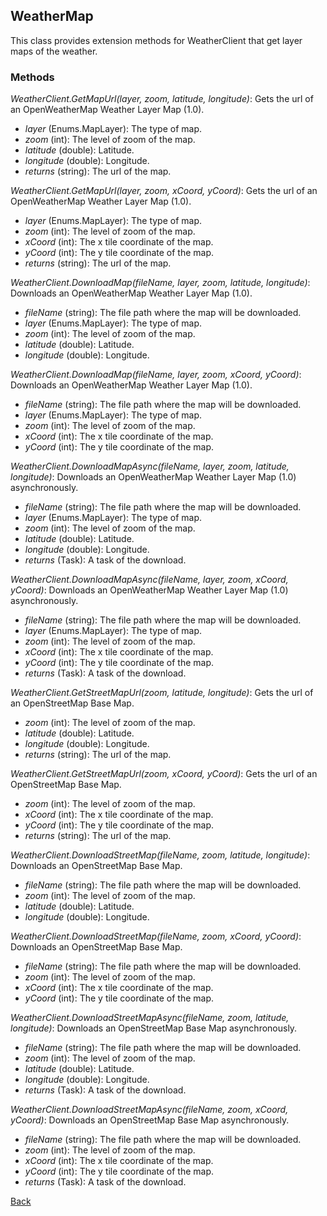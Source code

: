 ## WeatherMap
This class provides extension methods for WeatherClient that get layer maps of the weather.
### Methods
*WeatherClient.GetMapUrl(layer, zoom, latitude, longitude)*: Gets the url of an OpenWeatherMap Weather Layer Map (1.0).
- *layer* (Enums.MapLayer): The type of map.
- *zoom* (int): The level of zoom of the map.
- *latitude* (double): Latitude.
- *longitude* (double): Longitude.
- *returns* (string): The url of the map.

*WeatherClient.GetMapUrl(layer, zoom, xCoord, yCoord)*: Gets the url of an OpenWeatherMap Weather Layer Map (1.0).
- *layer* (Enums.MapLayer): The type of map.
- *zoom* (int): The level of zoom of the map.
- *xCoord* (int): The x tile coordinate of the map.
- *yCoord* (int): The y tile coordinate of the map.
- *returns* (string): The url of the map.

*WeatherClient.DownloadMap(fileName, layer, zoom, latitude, longitude)*: Downloads an OpenWeatherMap Weather Layer Map (1.0).
- *fileName* (string): The file path where the map will be downloaded.
- *layer* (Enums.MapLayer): The type of map.
- *zoom* (int): The level of zoom of the map.
- *latitude* (double): Latitude.
- *longitude* (double): Longitude.

*WeatherClient.DownloadMap(fileName, layer, zoom, xCoord, yCoord)*: Downloads an OpenWeatherMap Weather Layer Map (1.0).
- *fileName* (string): The file path where the map will be downloaded.
- *layer* (Enums.MapLayer): The type of map.
- *zoom* (int): The level of zoom of the map.
- *xCoord* (int): The x tile coordinate of the map.
- *yCoord* (int): The y tile coordinate of the map.

*WeatherClient.DownloadMapAsync(fileName, layer, zoom, latitude, longitude)*: Downloads an OpenWeatherMap Weather Layer Map (1.0) asynchronously.
- *fileName* (string): The file path where the map will be downloaded.
- *layer* (Enums.MapLayer): The type of map.
- *zoom* (int): The level of zoom of the map.
- *latitude* (double): Latitude.
- *longitude* (double): Longitude.
- *returns* (Task): A task of the download.

*WeatherClient.DownloadMapAsync(fileName, layer, zoom, xCoord, yCoord)*: Downloads an OpenWeatherMap Weather Layer Map (1.0) asynchronously.
- *fileName* (string): The file path where the map will be downloaded.
- *layer* (Enums.MapLayer): The type of map.
- *zoom* (int): The level of zoom of the map.
- *xCoord* (int): The x tile coordinate of the map.
- *yCoord* (int): The y tile coordinate of the map.
- *returns* (Task): A task of the download.

*WeatherClient.GetStreetMapUrl(zoom, latitude, longitude)*:
Gets the url of an OpenStreetMap Base Map.
- *zoom* (int): The level of zoom of the map.
- *latitude* (double): Latitude.
- *longitude* (double): Longitude.
- *returns* (string): The url of the map.

*WeatherClient.GetStreetMapUrl(zoom, xCoord, yCoord)*:
Gets the url of an OpenStreetMap Base Map.
- *zoom* (int): The level of zoom of the map.
- *xCoord* (int): The x tile coordinate of the map.
- *yCoord* (int): The y tile coordinate of the map.
- *returns* (string): The url of the map.

*WeatherClient.DownloadStreetMap(fileName, zoom, latitude, longitude)*:
Downloads an OpenStreetMap Base Map.
- *fileName* (string): The file path where the map will be downloaded.
- *zoom* (int): The level of zoom of the map.
- *latitude* (double): Latitude.
- *longitude* (double): Longitude.

*WeatherClient.DownloadStreetMap(fileName, zoom, xCoord, yCoord)*:
Downloads an OpenStreetMap Base Map.
- *fileName* (string): The file path where the map will be downloaded.
- *zoom* (int): The level of zoom of the map.
- *xCoord* (int): The x tile coordinate of the map.
- *yCoord* (int): The y tile coordinate of the map.

*WeatherClient.DownloadStreetMapAsync(fileName, zoom, latitude, longitude)*:
Downloads an OpenStreetMap Base Map asynchronously.
- *fileName* (string): The file path where the map will be downloaded.
- *zoom* (int): The level of zoom of the map.
- *latitude* (double): Latitude.
- *longitude* (double): Longitude.
- *returns* (Task): A task of the download.

*WeatherClient.DownloadStreetMapAsync(fileName, zoom, xCoord, yCoord)*:
Downloads an OpenStreetMap Base Map asynchronously.
- *fileName* (string): The file path where the map will be downloaded.
- *zoom* (int): The level of zoom of the map.
- *xCoord* (int): The x tile coordinate of the map.
- *yCoord* (int): The y tile coordinate of the map.
- *returns* (Task): A task of the download.

[Back](https://eloyespinosa.github.io/Weather.NET/docs/)
